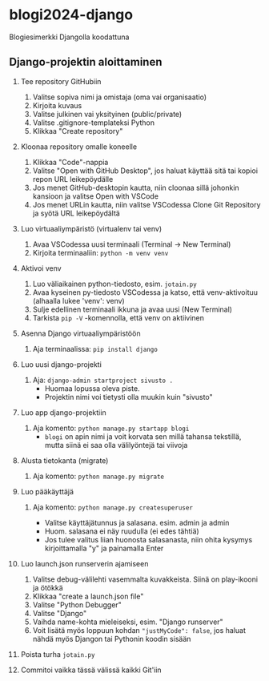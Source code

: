 # blogi2024-django
Blogiesimerkki Djangolla koodattuna

## Django-projektin aloittaminen

1. Tee repository GitHubiin

    1. Valitse sopiva nimi ja omistaja (oma vai organisaatio)
    2. Kirjoita kuvaus
    3. Valitse julkinen vai yksityinen (public/private)
    4. Valitse .gitignore-templateksi Python
    5. Klikkaa "Create repository"

2. Kloonaa repository omalle koneelle

    1. Klikkaa "Code"-nappia
    2. Valitse "Open with GitHub Desktop", jos haluat käyttää sitä tai
       kopioi repon URL leikepöydälle
    3. Jos menet GitHub-desktopin kautta, niin cloonaa sillä johonkin
       kansioon ja valitse Open with VSCode
    4. Jos menet URLin kautta, niin valitse VSCodessa Clone Git
       Repository ja syötä URL leikepöydältä

3. Luo virtuaaliympäristö (virtualenv tai venv)

    1. Avaa VSCodessa uusi terminaali (Terminal -> New Terminal)
    2. Kirjoita terminaaliin: `python -m venv venv`

4. Aktivoi venv

    1. Luo väliaikainen python-tiedosto, esim. `jotain.py`
    2. Avaa kyseinen py-tiedosto VSCodessa ja katso, että
       venv-aktivoituu (alhaalla lukee 'venv': venv)
    3. Sulje edellinen terminaali ikkuna ja avaa uusi (New Terminal)
    4. Tarkista `pip -V` -komennolla, että venv on aktiivinen

5. Asenna Django virtuaaliympäristöön

    1. Aja terminaalissa: `pip install django`

6. Luo uusi django-projekti

    1. Aja: `django-admin startproject sivusto .`
        * Huomaa lopussa oleva piste.
        * Projektin nimi voi tietysti olla muukin kuin "sivusto"

7. Luo app django-projektiin

    1. Aja komento: `python manage.py startapp blogi`
        * `blogi` on apin nimi ja voit korvata sen millä tahansa tekstillä, mutta siinä ei saa olla välilyöntejä tai viivoja

8. Alusta tietokanta (migrate)

    1. Aja komento: `python manage.py migrate`

9. Luo pääkäyttäjä

    1. Aja komento: `python manage.py createsuperuser`

        * Valitse käyttäjätunnus ja salasana. esim. admin ja admin
        * Huom. salasana ei näy ruudulla (ei edes tähtiä)
        * Jos tulee valitus liian huonosta salasanasta, niin ohita
          kysymys kirjoittamalla "y" ja painamalla Enter

10. Luo launch.json runserverin ajamiseen

    1. Valitse debug-välilehti vasemmalta kuvakkeista. Siinä on
       play-ikooni ja ötökkä
    2. Klikkaa "create a launch.json file"
    3. Valitse "Python Debugger"
    4. Valitse "Django"
    5. Vaihda name-kohta mieleiseksi, esim. "Django runserver"
    6. Voit lisätä myös loppuun kohdan `"justMyCode": false`, jos haluat
       nähdä myös Djangon tai Pythonin koodin sisään

11. Poista turha `jotain.py`

12. Commitoi vaikka tässä välissä kaikki Git'iin
